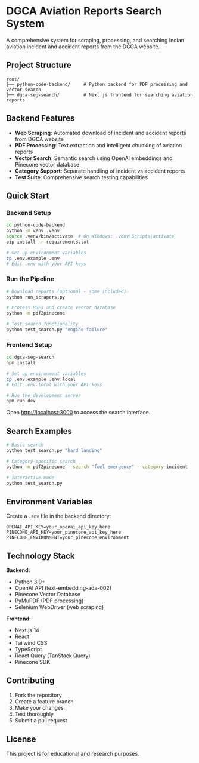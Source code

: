 # DGCA Aviation Reports Search System

A comprehensive system for scraping, processing, and searching Indian aviation incident and accident reports from the DGCA website.

## Project Structure

```
root/
├── python-code-backend/     # Python backend for PDF processing and vector search
├── dgca-seg-search/         # Next.js frontend for searching aviation reports
```

## Backend Features

- **Web Scraping**: Automated download of incident and accident reports from DGCA website
- **PDF Processing**: Text extraction and intelligent chunking of aviation reports
- **Vector Search**: Semantic search using OpenAI embeddings and Pinecone vector database
- **Category Support**: Separate handling of incident vs accident reports
- **Test Suite**: Comprehensive search testing capabilities

## Quick Start

### Backend Setup

```bash
cd python-code-backend
python -m venv .venv
source .venv/bin/activate  # On Windows: .venv\Scripts\activate
pip install -r requirements.txt

# Set up environment variables
cp .env.example .env
# Edit .env with your API keys
```

### Run the Pipeline

```bash
# Download reports (optional - some included)
python run_scrapers.py

# Process PDFs and create vector database
python -m pdf2pinecone

# Test search functionality
python test_search.py "engine failure"
```

### Frontend Setup

```bash
cd dgca-seg-search
npm install

# Set up environment variables
cp .env.example .env.local
# Edit .env.local with your API keys

# Run the development server
npm run dev
```

Open [http://localhost:3000](http://localhost:3000) to access the search interface.

## Search Examples

```bash
# Basic search
python test_search.py "hard landing"

# Category-specific search
python -m pdf2pinecone --search "fuel emergency" --category incident

# Interactive mode
python test_search.py
```

## Environment Variables

Create a `.env` file in the backend directory:

```env
OPENAI_API_KEY=your_openai_api_key_here
PINECONE_API_KEY=your_pinecone_api_key_here
PINECONE_ENVIRONMENT=your_pinecone_environment
```

## Technology Stack

**Backend:**

- Python 3.9+
- OpenAI API (text-embedding-ada-002)
- Pinecone Vector Database
- PyMuPDF (PDF processing)
- Selenium WebDriver (web scraping)

**Frontend:**

- Next.js 14
- React
- Tailwind CSS
- TypeScript
- React Query (TanStack Query)
- Pinecone SDK

## Contributing

1. Fork the repository
2. Create a feature branch
3. Make your changes
4. Test thoroughly
5. Submit a pull request

## License

This project is for educational and research purposes.
